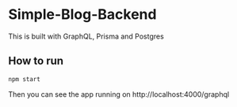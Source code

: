 # Simple-Blog-Backend

This is built with GraphQL, Prisma and Postgres

## How to run

```bash
npm start
```

Then you can see the app running on http://localhost:4000/graphql
